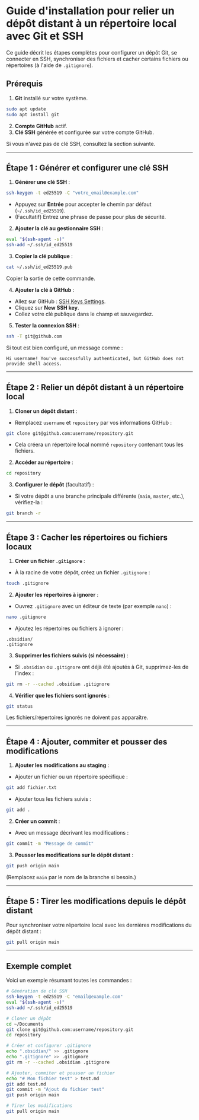 # Guide d'installation pour relier un dépôt distant à un répertoire local avec Git et SSH

Ce guide décrit les étapes complètes pour configurer un dépôt Git, se connecter en SSH, synchroniser des fichiers et cacher certains fichiers ou répertoires (à l'aide de `.gitignore`).
## Prérequis

1. **Git** installé sur votre système.
```bash
sudo apt update
sudo apt install git
```
2. **Compte GitHub** actif.
3. **Clé SSH** générée et configurée sur votre compte GitHub.

Si vous n'avez pas de clé SSH, consultez la section suivante.

---
## Étape 1 : Générer et configurer une clé SSH

1. **Générer une clé SSH** :
```bash
ssh-keygen -t ed25519 -C "votre_email@example.com"
```
- Appuyez sur **Entrée** pour accepter le chemin par défaut (`~/.ssh/id_ed25519`).
- (Facultatif) Entrez une phrase de passe pour plus de sécurité.
2. **Ajouter la clé au gestionnaire SSH** :
```bash
eval "$(ssh-agent -s)"
ssh-add ~/.ssh/id_ed25519
```

3. **Copier la clé publique** :
```bash
cat ~/.ssh/id_ed25519.pub
```

Copier la sortie de cette commande.

4. **Ajouter la clé à GitHub** :
- Allez sur GitHub : [SSH Keys Settings](https://github.com/settings/keys).
- Cliquez sur **New SSH key**.
- Collez votre clé publique dans le champ et sauvegardez.
5. **Tester la connexion SSH** :
```bash
ssh -T git@github.com
```

Si tout est bien configuré, un message comme :
```
Hi username! You've successfully authenticated, but GitHub does not provide shell access.
```


---

## Étape 2 : Relier un dépôt distant à un répertoire local

1. **Cloner un dépôt distant** :
- Remplacez `username` et `repository` par vos informations GitHub :
```bash
git clone git@github.com:username/repository.git
```
- Cela créera un répertoire local nommé `repository` contenant tous les fichiers.

2. **Accéder au répertoire** :
```bash
cd repository
```

3. **Configurer le dépôt** (facultatif) :
- Si votre dépôt a une branche principale différente (`main`, `master`, etc.), vérifiez-la :
```bash
git branch -r
```


---

## Étape 3 : Cacher les répertoires ou fichiers locaux

1. **Créer un fichier `.gitignore`** :
- À la racine de votre dépôt, créez un fichier `.gitignore` :
```bash
touch .gitignore
```

2. **Ajouter les répertoires à ignorer** :
- Ouvrez `.gitignore` avec un éditeur de texte (par exemple `nano`) :
```bash
nano .gitignore
```
- Ajoutez les répertoires ou fichiers à ignorer :
```
.obsidian/
.gitignore
```

3. **Supprimer les fichiers suivis (si nécessaire)** :
- Si `.obsidian` ou `.gitignore` ont déjà été ajoutés à Git, supprimez-les de l’index :
```bash
git rm -r --cached .obsidian .gitignore
```

4. **Vérifier que les fichiers sont ignorés** :
```bash
git status
```

Les fichiers/répertoires ignorés ne doivent pas apparaître.

---

## Étape 4 : Ajouter, commiter et pousser des modifications

1. **Ajouter les modifications au staging** :
- Ajouter un fichier ou un répertoire spécifique :
```bash
git add fichier.txt
```

- Ajouter tous les fichiers suivis :
```bash
git add .
```

2. **Créer un commit** :
- Avec un message décrivant les modifications :
```bash
git commit -m "Message de commit"
```

3. **Pousser les modifications sur le dépôt distant** :
```bash
git push origin main
```

(Remplacez `main` par le nom de la branche si besoin.)

---

## Étape 5 : Tirer les modifications depuis le dépôt distant

Pour synchroniser votre répertoire local avec les dernières modifications du dépôt distant :

```bash
git pull origin main
```

---

## Exemple complet

Voici un exemple résumant toutes les commandes :

```bash
# Génération de clé SSH
ssh-keygen -t ed25519 -C "email@example.com"
eval "$(ssh-agent -s)"
ssh-add ~/.ssh/id_ed25519

# Cloner un dépôt
cd ~/Documents
git clone git@github.com:username/repository.git
cd repository

# Créer et configurer .gitignore
echo ".obsidian/" >> .gitignore
echo ".gitignore" >> .gitignore
git rm -r --cached .obsidian .gitignore

# Ajouter, commiter et pousser un fichier
echo "# Mon fichier test" > test.md
git add test.md
git commit -m "Ajout du fichier test"
git push origin main

# Tirer les modifications
git pull origin main
```
